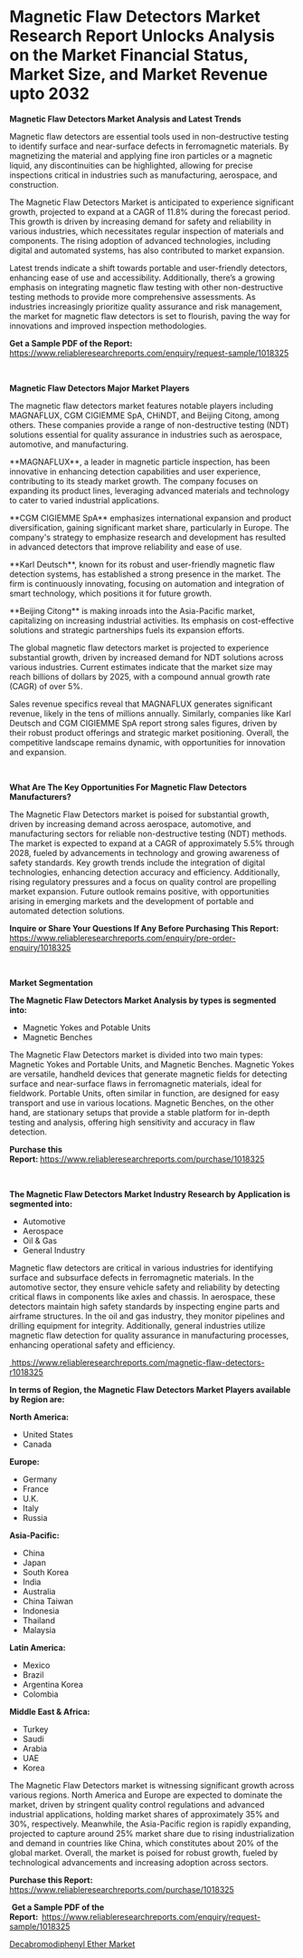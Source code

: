 <p><h1>Magnetic Flaw Detectors Market Research Report Unlocks Analysis on the Market Financial Status, Market Size, and Market Revenue upto 2032</h1></p><p><strong>Magnetic Flaw Detectors Market Analysis and Latest Trends</strong></p>
<p><p>Magnetic flaw detectors are essential tools used in non-destructive testing to identify surface and near-surface defects in ferromagnetic materials. By magnetizing the material and applying fine iron particles or a magnetic liquid, any discontinuities can be highlighted, allowing for precise inspections critical in industries such as manufacturing, aerospace, and construction.</p><p>The Magnetic Flaw Detectors Market is anticipated to experience significant growth, projected to expand at a CAGR of 11.8% during the forecast period. This growth is driven by increasing demand for safety and reliability in various industries, which necessitates regular inspection of materials and components. The rising adoption of advanced technologies, including digital and automated systems, has also contributed to market expansion.</p><p>Latest trends indicate a shift towards portable and user-friendly detectors, enhancing ease of use and accessibility. Additionally, there’s a growing emphasis on integrating magnetic flaw testing with other non-destructive testing methods to provide more comprehensive assessments. As industries increasingly prioritize quality assurance and risk management, the market for magnetic flaw detectors is set to flourish, paving the way for innovations and improved inspection methodologies.</p></p>
<p><strong>Get a Sample PDF of the Report:&nbsp;</strong> <a href="https://www.reliableresearchreports.com/enquiry/request-sample/1018325?utm_campaign=3079&utm_medium=2&utm_source=Github&utm_content=ia&utm_term=21032025&utm_id=magnetic-flaw-detectors">https://www.reliableresearchreports.com/enquiry/request-sample/1018325</a></p>
<p>&nbsp;</p>
<p><strong>Magnetic Flaw Detectors Major Market Players</strong></p>
<p><p>The magnetic flaw detectors market features notable players including MAGNAFLUX, CGM CIGIEMME SpA, CHiNDT, and Beijing Citong, among others. These companies provide a range of non-destructive testing (NDT) solutions essential for quality assurance in industries such as aerospace, automotive, and manufacturing.</p><p>**MAGNAFLUX**, a leader in magnetic particle inspection, has been innovative in enhancing detection capabilities and user experience, contributing to its steady market growth. The company focuses on expanding its product lines, leveraging advanced materials and technology to cater to varied industrial applications.</p><p>**CGM CIGIEMME SpA** emphasizes international expansion and product diversification, gaining significant market share, particularly in Europe. The company's strategy to emphasize research and development has resulted in advanced detectors that improve reliability and ease of use.</p><p>**Karl Deutsch**, known for its robust and user-friendly magnetic flaw detection systems, has established a strong presence in the market. The firm is continuously innovating, focusing on automation and integration of smart technology, which positions it for future growth.</p><p>**Beijing Citong** is making inroads into the Asia-Pacific market, capitalizing on increasing industrial activities. Its emphasis on cost-effective solutions and strategic partnerships fuels its expansion efforts.</p><p>The global magnetic flaw detectors market is projected to experience substantial growth, driven by increased demand for NDT solutions across various industries. Current estimates indicate that the market size may reach billions of dollars by 2025, with a compound annual growth rate (CAGR) of over 5%. </p><p>Sales revenue specifics reveal that MAGNAFLUX generates significant revenue, likely in the tens of millions annually. Similarly, companies like Karl Deutsch and CGM CIGIEMME SpA report strong sales figures, driven by their robust product offerings and strategic market positioning. Overall, the competitive landscape remains dynamic, with opportunities for innovation and expansion.</p></p>
<p>&nbsp;</p>
<p><strong>What Are The Key Opportunities For Magnetic Flaw Detectors Manufacturers?</strong></p>
<p><p>The Magnetic Flaw Detectors market is poised for substantial growth, driven by increasing demand across aerospace, automotive, and manufacturing sectors for reliable non-destructive testing (NDT) methods. The market is expected to expand at a CAGR of approximately 5.5% through 2028, fueled by advancements in technology and growing awareness of safety standards. Key growth trends include the integration of digital technologies, enhancing detection accuracy and efficiency. Additionally, rising regulatory pressures and a focus on quality control are propelling market expansion. Future outlook remains positive, with opportunities arising in emerging markets and the development of portable and automated detection solutions.</p></p>
<p><strong>Inquire or Share Your Questions If Any Before Purchasing This Report:</strong> <a href="https://www.reliableresearchreports.com/enquiry/pre-order-enquiry/1018325?utm_campaign=3079&utm_medium=2&utm_source=Github&utm_content=ia&utm_term=21032025&utm_id=magnetic-flaw-detectors">https://www.reliableresearchreports.com/enquiry/pre-order-enquiry/1018325</a></p>
<p>&nbsp;</p>
<p><strong>Market Segmentation</strong></p>
<p><strong>The Magnetic Flaw Detectors Market Analysis by types is segmented into:</strong></p>
<p><ul><li>Magnetic Yokes and Potable Units</li><li>Magnetic Benches</li></ul></p>
<p><p>The Magnetic Flaw Detectors market is divided into two main types: Magnetic Yokes and Portable Units, and Magnetic Benches. Magnetic Yokes are versatile, handheld devices that generate magnetic fields for detecting surface and near-surface flaws in ferromagnetic materials, ideal for fieldwork. Portable Units, often similar in function, are designed for easy transport and use in various locations. Magnetic Benches, on the other hand, are stationary setups that provide a stable platform for in-depth testing and analysis, offering high sensitivity and accuracy in flaw detection.</p></p>
<p><strong>Purchase this Report:&nbsp;</strong><a href="https://www.reliableresearchreports.com/purchase/1018325?utm_campaign=3079&utm_medium=2&utm_source=Github&utm_content=ia&utm_term=21032025&utm_id=magnetic-flaw-detectors">https://www.reliableresearchreports.com/purchase/1018325</a></p>
<p>&nbsp;</p>
<p><strong>The Magnetic Flaw Detectors Market Industry Research by Application is segmented into:</strong></p>
<p><ul><li>Automotive</li><li>Aerospace</li><li>Oil & Gas</li><li>General Industry</li></ul></p>
<p><p>Magnetic flaw detectors are critical in various industries for identifying surface and subsurface defects in ferromagnetic materials. In the automotive sector, they ensure vehicle safety and reliability by detecting critical flaws in components like axles and chassis. In aerospace, these detectors maintain high safety standards by inspecting engine parts and airframe structures. In the oil and gas industry, they monitor pipelines and drilling equipment for integrity. Additionally, general industries utilize magnetic flaw detection for quality assurance in manufacturing processes, enhancing operational safety and efficiency.</p></p>
<p><a href="https://www.reliableresearchreports.com/magnetic-flaw-detectors-r1018325?utm_campaign=3079&utm_medium=2&utm_source=Github&utm_content=ia&utm_term=21032025&utm_id=magnetic-flaw-detectors">&nbsp;https://www.reliableresearchreports.com/magnetic-flaw-detectors-r1018325</a></p>
<p><strong>In terms of Region, the Magnetic Flaw Detectors Market Players available by Region are:</strong></p>
<p>
    <p> <strong> North America: </strong>
        <ul>
            <li>United States</li>
            <li>Canada</li>
        </ul>
        </p> 
    <p> <strong> Europe: </strong>
        <ul>
            <li>Germany</li>
            <li>France</li>
            <li>U.K.</li>
            <li>Italy</li>
            <li>Russia</li>
        </ul>
        </p> 
    <p> <strong> Asia-Pacific: </strong>
        <ul>
            <li>China</li>
            <li>Japan</li>
            <li>South Korea</li>
            <li>India</li>
            <li>Australia</li>
            <li>China Taiwan</li>
            <li>Indonesia</li>
            <li>Thailand</li>
            <li>Malaysia</li>
        </ul>
        </p> 
    <p> <strong> Latin America: </strong>
        <ul>
            <li>Mexico</li>
            <li>Brazil</li>
            <li>Argentina Korea</li>
            <li>Colombia</li>
        </ul>
        </p> 
    <p> <strong> Middle East & Africa: </strong>
        <ul>
            <li>Turkey</li>
            <li>Saudi</li>
            <li>Arabia</li>
            <li>UAE</li>
            <li>Korea</li>
        </ul>
    </p>
    </p>
<p><p>The Magnetic Flaw Detectors market is witnessing significant growth across various regions. North America and Europe are expected to dominate the market, driven by stringent quality control regulations and advanced industrial applications, holding market shares of approximately 35% and 30%, respectively. Meanwhile, the Asia-Pacific region is rapidly expanding, projected to capture around 25% market share due to rising industrialization and demand in countries like China, which constitutes about 20% of the global market. Overall, the market is poised for robust growth, fueled by technological advancements and increasing adoption across sectors.</p></p>
<p><strong>Purchase this Report: </strong><a href="https://www.reliableresearchreports.com/purchase/1018325?utm_campaign=3079&utm_medium=2&utm_source=Github&utm_content=ia&utm_term=21032025&utm_id=magnetic-flaw-detectors">https://www.reliableresearchreports.com/purchase/1018325</a></p>
<p>&nbsp;<strong>Get a Sample PDF of the Report:&nbsp;&nbsp;</strong><a href="https://www.reliableresearchreports.com/enquiry/request-sample/1018325?utm_campaign=3079&utm_medium=2&utm_source=Github&utm_content=ia&utm_term=21032025&utm_id=magnetic-flaw-detectors">https://www.reliableresearchreports.com/enquiry/request-sample/1018325</a></p>
<p><strong></strong></p>
<p><p><a href="https://github.com/mateyappiazo/Market-Research-Report-List-1/blob/main/decabromodiphenyl-ether-market.md?utm_campaign=3079&utm_medium=2&utm_source=Github&utm_content=ia&utm_term=21032025&utm_id=magnetic-flaw-detectors">Decabromodiphenyl Ether Market</a></p></p>